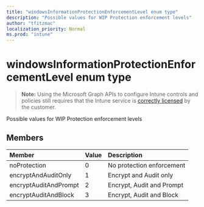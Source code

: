 ```yaml
---
title: "windowsInformationProtectionEnforcementLevel enum type"
description: "Possible values for WIP Protection enforcement levels"
author: "tfitzmac"
localization_priority: Normal
ms.prod: "intune"
---
```


# windowsInformationProtectionEnforcementLevel enum type

> **Note:** Using the Microsoft Graph APIs to configure Intune controls and policies still requires that the Intune service is [correctly licensed](https://go.microsoft.com/fwlink/?linkid=839381) by the customer.

Possible values for WIP Protection enforcement levels
## Members
|Member|Value|Description|
|:---|:---|:---|
|noProtection|0|No protection enforcement|
|encryptAndAuditOnly|1|Encrypt and Audit only|
|encryptAuditAndPrompt|2|Encrypt, Audit and Prompt|
|encryptAuditAndBlock|3|Encrypt, Audit and Block|



